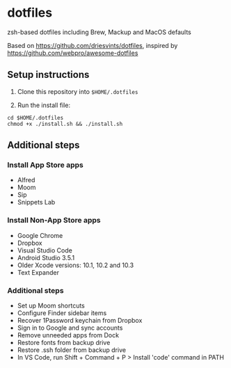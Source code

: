 # dotfiles

zsh-based dotfiles including Brew, Mackup and MacOS defaults

Based on https://github.com/driesvints/dotfiles, inspired by https://github.com/webpro/awesome-dotfiles

## Setup instructions

1. Clone this repository into `$HOME/.dotfiles`

2. Run the install file:

```
cd $HOME/.dotfiles
chmod +x ./install.sh && ./install.sh
```

## Additional steps

### Install App Store apps

- Alfred
- Moom
- Sip
- Snippets Lab

### Install Non-App Store apps

- Google Chrome
- Dropbox
- Visual Studio Code
- Android Studio 3.5.1
- Older Xcode versions: 10.1, 10.2 and 10.3
- Text Expander

### Additional steps

- Set up Moom shortcuts
- Configure Finder sidebar items
- Recover 1Password keychain from Dropbox
- Sign in to Google and sync accounts
- Remove unneeded apps from Dock
- Restore fonts from backup drive
- Restore .ssh folder from backup drive
- In VS Code, run Shift + Command + P > Install 'code' command in PATH
